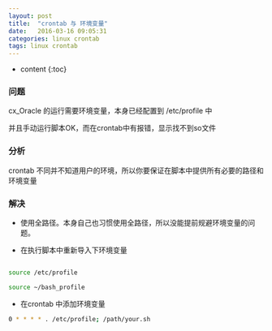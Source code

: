 ```yaml
---
layout: post
title:  "crontab 与 环境变量"
date:   2016-03-16 09:05:31
categories: linux crontab
tags: linux crontab
---
```


* content
{:toc}


### 问题

cx_Oracle 的运行需要环境变量，本身已经配置到 /etc/profile 中

并且手动运行脚本OK，而在crontab中有报错，显示找不到so文件

### 分析

crontab 不同并不知道用户的环境，所以你要保证在脚本中提供所有必要的路径和环境变量

### 解决

* 使用全路径。本身自己也习惯使用全路径，所以没能提前规避环境变量的问题。

* 在执行脚本中重新导入下环境变量

```bash

source /etc/profile

source ~/bash_profile

```

* 在crontab 中添加环境变量

```bash
0 * * * * . /etc/profile; /path/your.sh
```

